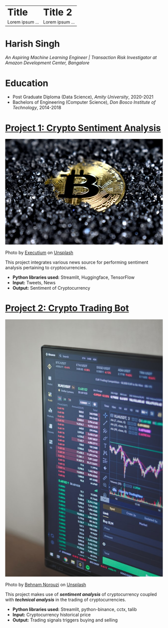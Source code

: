 <table>
 <tr>
    <td><b style="font-size:30px">Title</b></td>
    <td><b style="font-size:30px">Title 2</b></td>
 </tr>
 <tr>
    <td>Lorem ipsum ...</td>
    <td>Lorem ipsum ...</td>
 </tr>
</table>


# Harish Singh
*An Aspiring Machine Learning Engineer | Transaction Risk Investigator at Amazon Development Center, Bangalore*

# Education
* Post Graduate Diploma (Data Science), *Amity University*, 2020-2021
* Bachelors of Engineering (Computer Science), *Don Bosco Institute of Technology*, 2014-2018

# [Project 1: Crypto Sentiment Analysis](http://youtube.com/dataprofessor)
![alt text](executium-9pCV2MB65y8-unsplash.jpg)

Photo by <a href="https://unsplash.com/@executium?utm_source=unsplash&utm_medium=referral&utm_content=creditCopyText">Executium</a> on <a href="https://unsplash.com/s/photos/cryptocurrency?utm_source=unsplash&utm_medium=referral&utm_content=creditCopyText">Unsplash</a>
  
This project integrates various news source for performing sentiment analysis pertaining to cryptocurrencies.
* **Python libraries used:** Streamlit, Huggingface, TensorFlow
* **Input:** Tweets, News
* **Output:** Sentiment of Cryptocurrency

# [Project 2: Crypto Trading Bot](http://youtube.com/dataprofessor)
![alt text](behnam-norouzi-mp11_hrQXf8-unsplash.jpg)

Photo by <a href="https://unsplash.com/@behy_studio?utm_source=unsplash&utm_medium=referral&utm_content=creditCopyText">Behnam Norouzi</a> on <a href="https://unsplash.com/s/photos/crypto-trading-bot?utm_source=unsplash&utm_medium=referral&utm_content=creditCopyText">Unsplash</a>
  
This project makes use of ***sentiment analysis*** of cryptocurrency coupled with ***technical analysis*** in the trading of cryptocurrencies.
* **Python libraries used:** Streamlit, python-binance, cctx, talib
* **Input:** Cryptocurrency historical price
* **Output:** Trading signals triggers buying and selling

  
